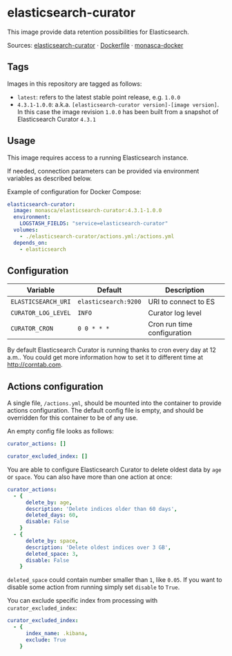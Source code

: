 elasticsearch-curator
=====================

This image provide data retention possibilities for Elasticsearch.

Sources: [elasticsearch-curator][es-cur] &middot; [Dockerfile][es-cur-df] &middot; [monasca-docker][monasca-docker]

Tags
----

Images in this repository are tagged as follows:

 * `latest`: refers to the latest stable point release, e.g. `1.0.0`
 * `4.3.1-1.0.0`: a.k.a. `[elasticsearch-curator version]-[image version]`.
   In this case the image revision `1.0.0` has been built from a snapshot
   of Elasticsearch Curator `4.3.1`

Usage
-----

This image requires access to a running Elasticsearch instance.

If needed, connection parameters can be provided via environment variables as
described below.

Example of configuration for Docker Compose:
```yaml
elasticsearch-curator:
  image: monasca/elasticsearch-curator:4.3.1-1.0.0
  environment:
    LOGSTASH_FIELDS: "service=elasticsearch-curator"
  volumes:
    - ./elasticsearch-curator/actions.yml:/actions.yml
  depends_on:
    - elasticsearch
```


Configuration
-------------

|      Variable       |       Default        |         Description         |
|---------------------|----------------------|-----------------------------|
| `ELASTICSEARCH_URI` | `elasticsearch:9200` | URI to connect to ES        |
| `CURATOR_LOG_LEVEL` | `INFO`               | Curator log level           |
| `CURATOR_CRON`      | `0 0 * * *`          | Cron run time configuration |

By default Elasticsearch Curator is running thanks to cron every day
at 12 a.m.. You could get more information how to set it to different time
at <http://corntab.com>.


Actions configuration
---------------------

A single file, `/actions.yml`, should be mounted into the container to provide
actions configuration. The default config file is empty, and should be
overridden for this container to be of any use.

An empty config file looks as follows:

```yaml
curator_actions: []

curator_excluded_index: []
```

You are able to configure Elasticsearch Curator to delete oldest data
by `age` or `space`. You can also have more than one action at once:

```yaml
curator_actions:
  - {
      delete_by: age,
      description: 'Delete indices older than 60 days',
      deleted_days: 60,
      disable: False
    }
  - {
      delete_by: space,
      description: 'Delete oldest indices over 3 GB',
      deleted_space: 3,
      disable: False
    }
```
`deleted_space` could contain number smaller than `1`, like `0.05`.
If you want to disable some action from running simply set `disable`
to `True`.

You can exclude specific index from processing with `curator_excluded_index`:

```yaml
curator_excluded_index:
  - {
      index_name: .kibana,
      exclude: True
    }
```


[es-cur]: https://github.com/monasca/monasca-docker/blob/master/elasticsearch-curator/
[es-cur-df]: https://github.com/monasca/monasca-docker/blob/master/elasticsearch-curator/Dockerfile
[monasca-docker]: https://github.com/monasca/monasca-docker/
